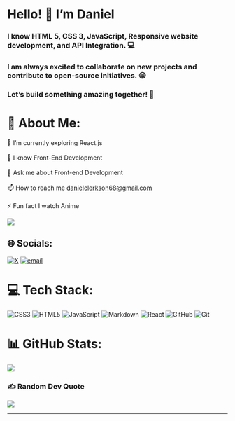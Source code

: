 
# Hello! 👋 I’m Daniel

### I know HTML 5, CSS 3, JavaScript, Responsive website development, and API Integration. 💻

### I am always excited to collaborate on new projects and contribute to open-source initiatives. 😁

### Let’s build something amazing together! 🚀

# 💫 About Me:
🌱 I’m currently exploring React.js<br><br>👋 I know Front-End Development<br><br>💬 Ask me about Front-end Development<br><br>📫 How to reach me danielclerkson68@gmail.com<br><br>⚡ Fun fact I watch Anime

[![](https://visitcount.itsvg.in/api?id=Daniel-Clerkson&icon=0&color=0)](https://visitcount.itsvg.in)

## 🌐 Socials:
[![X](https://img.shields.io/badge/X-black.svg?logo=X&logoColor=white)](https://x.com/https://x.com/daniel_clerkson) [![email](https://img.shields.io/badge/Email-D14836?logo=gmail&logoColor=white)](mailto:danielclerkson68@gmail.com) 

# 💻 Tech Stack:
![CSS3](https://img.shields.io/badge/css3-%231572B6.svg?style=for-the-badge&logo=css3&logoColor=white) ![HTML5](https://img.shields.io/badge/html5-%23E34F26.svg?style=for-the-badge&logo=html5&logoColor=white) ![JavaScript](https://img.shields.io/badge/javascript-%23323330.svg?style=for-the-badge&logo=javascript&logoColor=%23F7DF1E) ![Markdown](https://img.shields.io/badge/markdown-%23000000.svg?style=for-the-badge&logo=markdown&logoColor=white) ![React](https://img.shields.io/badge/react-%2320232a.svg?style=for-the-badge&logo=react&logoColor=%2361DAFB) ![GitHub](https://img.shields.io/badge/github-%23121011.svg?style=for-the-badge&logo=github&logoColor=white) ![Git](https://img.shields.io/badge/git-%23F05033.svg?style=for-the-badge&logo=git&logoColor=white)
# 📊 GitHub Stats:
![](https://github-readme-stats.vercel.app/api/top-langs/?username=Daniel-Clerkson&theme=dark&hide_border=false&include_all_commits=true&count_private=false&layout=compact)

### ✍️ Random Dev Quote
![](https://quotes-github-readme.vercel.app/api?type=horizontal&theme=tokyonight)

---
